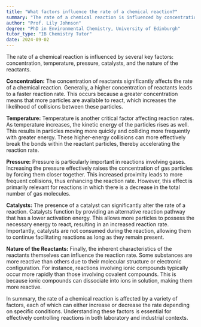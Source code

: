 ```yaml
---
title: "What factors influence the rate of a chemical reaction?"
summary: "The rate of a chemical reaction is influenced by concentration, temperature, pressure, catalysts, and the nature of the reactants."
author: "Prof. Lily Johnson"
degree: "PhD in Environmental Chemistry, University of Edinburgh"
tutor_type: "IB Chemistry Tutor"
date: 2024-09-02
---
```


The rate of a chemical reaction is influenced by several key factors: concentration, temperature, pressure, catalysts, and the nature of the reactants.

**Concentration:** The concentration of reactants significantly affects the rate of a chemical reaction. Generally, a higher concentration of reactants leads to a faster reaction rate. This occurs because a greater concentration means that more particles are available to react, which increases the likelihood of collisions between these particles.

**Temperature:** Temperature is another critical factor affecting reaction rates. As temperature increases, the kinetic energy of the particles rises as well. This results in particles moving more quickly and colliding more frequently with greater energy. These higher-energy collisions can more effectively break the bonds within the reactant particles, thereby accelerating the reaction rate.

**Pressure:** Pressure is particularly important in reactions involving gases. Increasing the pressure effectively raises the concentration of gas particles by forcing them closer together. This increased proximity leads to more frequent collisions, thus enhancing the reaction rate. However, this effect is primarily relevant for reactions in which there is a decrease in the total number of gas molecules.

**Catalysts:** The presence of a catalyst can significantly alter the rate of a reaction. Catalysts function by providing an alternative reaction pathway that has a lower activation energy. This allows more particles to possess the necessary energy to react, resulting in an increased reaction rate. Importantly, catalysts are not consumed during the reaction, allowing them to continue facilitating reactions as long as they remain present.

**Nature of the Reactants:** Finally, the inherent characteristics of the reactants themselves can influence the reaction rate. Some substances are more reactive than others due to their molecular structure or electronic configuration. For instance, reactions involving ionic compounds typically occur more rapidly than those involving covalent compounds. This is because ionic compounds can dissociate into ions in solution, making them more reactive.

In summary, the rate of a chemical reaction is affected by a variety of factors, each of which can either increase or decrease the rate depending on specific conditions. Understanding these factors is essential for effectively controlling reactions in both laboratory and industrial contexts.
    